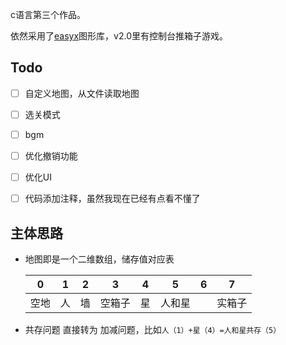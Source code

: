 c语言第三个作品。

依然采用了<a href="https://www.easyx.cn">easyx</a>图形库，v2.0里有控制台推箱子游戏。



<h2>Todo</h2>

* [ ] 自定义地图，从文件读取地图
* [ ] 选关模式
* [ ] bgm
* [ ] 优化撤销功能
* [ ] 优化UI
* [ ] 代码添加注释，虽然我现在已经有点看不懂了



<h2>主体思路</h2>

* 地图即是一个二维数组，储存值对应表

  |  0   |  1   |  2   |   3    |  4   |   5    |  6   |   7    |
  | :--: | :--: | :--: | :----: | :--: | :----: | :--: | :----: |
  | 空地 |  人  |  墙  | 空箱子 |  星  | 人和星 |      | 实箱子 |

  

* 共存问题 直接转为 加减问题，比如`人（1）+星（4）=人和星共存（5）`